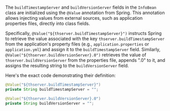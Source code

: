 The `buildTimestampServer` and `buildVersionServer` fields in the `InfoBean` class are initialized using the `@Value` annotation from Spring. This annotation allows injecting values from external sources, such as application properties files, directly into class fields. 

Specifically, `@Value("${thserver.buildTimestampServer}")` instructs Spring to retrieve the value associated with the key `thserver.buildTimestampServer` from the application's property files (e.g., `application.properties` or `application.yml`) and assign it to the `buildTimestampServer` field. Similarly, `@Value("${thserver.buildVersionServer}.0")` retrieves the value of `thserver.buildVersionServer` from the properties file, appends ".0" to it, and assigns the resulting string to the `buildVersionServer` field.

Here's the exact code demonstrating their definition:

```java
@Value("${thserver.buildTimestampServer}")
private String buildTimestampServer = "";

@Value("${thserver.buildVersionServer}.0")
private String buildVersionServer = "";
```
